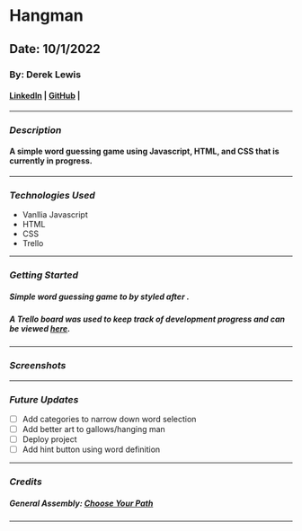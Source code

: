 # Hangman

## Date: 10/1/2022

### By: Derek Lewis

#### [LinkedIn](http://www.linkedin.com/in/derek-lewis-88672a63) | [GitHub](https://github.com/d-lewis9442) |

---

### **_Description_**

#### A simple word guessing game using Javascript, HTML, and CSS that is currently in progress.

---

### **_Technologies Used_**

- Vanllia Javascript
- HTML
- CSS
- Trello

---

### **_Getting Started_**

##### Simple word guessing game to by styled after .

##### A Trello board was used to keep track of development progress and can be viewed [here](https://trello.com/b/mw90XVGC/hangman).

---

### **_Screenshots_**

---

### **_Future Updates_**

- [ ] Add categories to narrow down word selection
- [ ] Add better art to gallows/hanging man
- [ ] Deploy project
- [ ] Add hint button using word definition

---

### **_Credits_**

##### General Assembly: [Choose Your Path](https://generalassemb.ly/)

#####

#####

---
